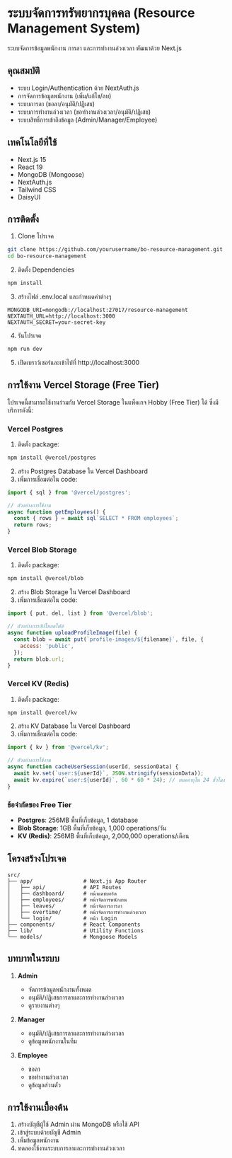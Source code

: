 # ระบบจัดการทรัพยากรบุคคล (Resource Management System)

ระบบจัดการข้อมูลพนักงาน การลา และการทำงานล่วงเวลา พัฒนาด้วย Next.js

## คุณสมบัติ

- ระบบ Login/Authentication ด้วย NextAuth.js
- การจัดการข้อมูลพนักงาน (เพิ่ม/แก้ไข/ลบ)
- ระบบการลา (ขอลา/อนุมัติ/ปฏิเสธ)
- ระบบการทำงานล่วงเวลา (ขอทำงานล่วงเวลา/อนุมัติ/ปฏิเสธ)
- ระบบสิทธิ์การเข้าถึงข้อมูล (Admin/Manager/Employee)

## เทคโนโลยีที่ใช้

- Next.js 15
- React 19
- MongoDB (Mongoose)
- NextAuth.js
- Tailwind CSS
- DaisyUI

## การติดตั้ง

1. Clone โปรเจค
```bash
git clone https://github.com/yourusername/bo-resource-management.git
cd bo-resource-management
```

2. ติดตั้ง Dependencies
```bash
npm install
```

3. สร้างไฟล์ .env.local และกำหนดค่าต่างๆ
```
MONGODB_URI=mongodb://localhost:27017/resource-management
NEXTAUTH_URL=http://localhost:3000
NEXTAUTH_SECRET=your-secret-key
```

4. รันโปรเจค
```bash
npm run dev
```

5. เปิดเบราว์เซอร์และเข้าไปที่ http://localhost:3000

## การใช้งาน Vercel Storage (Free Tier)

โปรเจคนี้สามารถใช้งานร่วมกับ Vercel Storage ในแพ็คเกจ Hobby (Free Tier) ได้ ซึ่งมีบริการดังนี้:

### Vercel Postgres

1. ติดตั้ง package:
```bash
npm install @vercel/postgres
```

2. สร้าง Postgres Database ใน Vercel Dashboard
3. เพิ่มการเชื่อมต่อใน code:
```javascript
import { sql } from '@vercel/postgres';

// ตัวอย่างการใช้งาน
async function getEmployees() {
  const { rows } = await sql`SELECT * FROM employees`;
  return rows;
}
```

### Vercel Blob Storage

1. ติดตั้ง package:
```bash
npm install @vercel/blob
```

2. สร้าง Blob Storage ใน Vercel Dashboard
3. เพิ่มการเชื่อมต่อใน code:
```javascript
import { put, del, list } from '@vercel/blob';

// ตัวอย่างการอัปโหลดไฟล์
async function uploadProfileImage(file) {
  const blob = await put(`profile-images/${filename}`, file, {
    access: 'public',
  });
  return blob.url;
}
```

### Vercel KV (Redis)

1. ติดตั้ง package:
```bash
npm install @vercel/kv
```

2. สร้าง KV Database ใน Vercel Dashboard
3. เพิ่มการเชื่อมต่อใน code:
```javascript
import { kv } from '@vercel/kv';

// ตัวอย่างการใช้งาน
async function cacheUserSession(userId, sessionData) {
  await kv.set(`user:${userId}`, JSON.stringify(sessionData));
  await kv.expire(`user:${userId}`, 60 * 60 * 24); // หมดอายุใน 24 ชั่วโมง
}
```

### ข้อจำกัดของ Free Tier

- **Postgres**: 256MB พื้นที่เก็บข้อมูล, 1 database
- **Blob Storage**: 1GB พื้นที่เก็บข้อมูล, 1,000 operations/วัน
- **KV (Redis)**: 256MB พื้นที่เก็บข้อมูล, 2,000,000 operations/เดือน

## โครงสร้างโปรเจค

```
src/
├── app/                # Next.js App Router
│   ├── api/            # API Routes
│   ├── dashboard/      # หน้าแดชบอร์ด
│   ├── employees/      # หน้าจัดการพนักงาน
│   ├── leaves/         # หน้าจัดการการลา
│   ├── overtime/       # หน้าจัดการการทำงานล่วงเวลา
│   └── login/          # หน้า Login
├── components/         # React Components
├── lib/                # Utility Functions
└── models/             # Mongoose Models
```

## บทบาทในระบบ

1. **Admin**
   - จัดการข้อมูลพนักงานทั้งหมด
   - อนุมัติ/ปฏิเสธการลาและการทำงานล่วงเวลา
   - ดูรายงานต่างๆ

2. **Manager**
   - อนุมัติ/ปฏิเสธการลาและการทำงานล่วงเวลา
   - ดูข้อมูลพนักงานในทีม

3. **Employee**
   - ขอลา
   - ขอทำงานล่วงเวลา
   - ดูข้อมูลส่วนตัว

## การใช้งานเบื้องต้น

1. สร้างบัญชีผู้ใช้ Admin ผ่าน MongoDB หรือใช้ API
2. เข้าสู่ระบบด้วยบัญชี Admin
3. เพิ่มข้อมูลพนักงาน
4. ทดลองใช้งานระบบการลาและการทำงานล่วงเวลา
